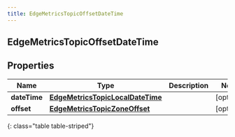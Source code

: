 ```yaml
---
title: EdgeMetricsTopicOffsetDateTime
---
```

## EdgeMetricsTopicOffsetDateTime


## Properties

| Name | Type | Description | Notes |
| ------------ | ------------- | ------------- | ------------- |
| **dateTime** | <!----><!---->[**EdgeMetricsTopicLocalDateTime**](EdgeMetricsTopicLocalDateTime.html)<!----> |  |  [optional] |
| **offset** | <!----><!---->[**EdgeMetricsTopicZoneOffset**](EdgeMetricsTopicZoneOffset.html)<!----> |  |  [optional] |
{: class="table table-striped"}



